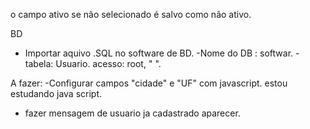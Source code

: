 o campo ativo se não selecionado é salvo como não ativo.

BD 
- Importar aquivo .SQL no software de BD.
-Nome do DB : softwar.
-tabela: Usuario.
acesso: root, " ".

A fazer:
-Configurar campos "cidade" e "UF" com javascript. estou estudando java script.
- fazer mensagem de usuario ja cadastrado aparecer.
